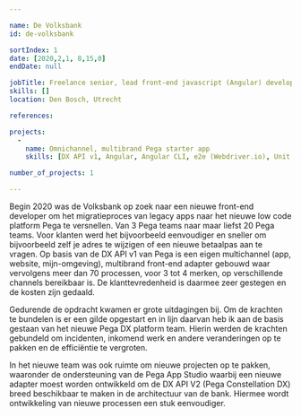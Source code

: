 ```yaml
---

name: De Volksbank
id: de-volksbank

sortIndex: 1
date: [2020,2,1, 8,15,0]
endDate: null

jobTitle: Freelance senior, lead front-end javascript (Angular) developer
skills: []
location: Den Bosch, Utrecht

references:

projects:
  -
    name: Omnichannel, multibrand Pega starter app
    skills: [DX API v1, Angular, Angular CLI, e2e (Webdriver.io), Unit tests, DX API, Microservices, Design systems]

number_of_projects: 1

---
```


Begin 2020 was de Volksbank op zoek naar een nieuwe front-end developer om het migratieproces van legacy apps naar het nieuwe low code platform Pega te versnellen. Van 3 Pega teams naar maar liefst 20 Pega teams. Voor klanten werd het bijvoorbeeld eenvoudiger en sneller om bijvoorbeeld zelf je adres te wijzigen of een nieuwe betaalpas aan te vragen. Op basis van de DX API v1 van Pega is een eigen multichannel (app, website, mijn-omgeving), multibrand front-end adapter gebouwd waar vervolgens meer dan 70 processen, voor 3 tot 4 merken, op verschillende channels bereikbaar is. De klanttevredenheid is daarmee zeer gestegen en de kosten zijn gedaald.

Gedurende de opdracht kwamen er grote uitdagingen bij. Om de krachten te bundelen is er een gilde opgestart en in lijn daarvan heb ik aan de basis gestaan van het nieuwe Pega DX platform team. Hierin werden de krachten gebundeld om incidenten, inkomend werk en andere veranderingen op te pakken en de efficiëntie te vergroten.

In het nieuwe team was ook ruimte om nieuwe projecten op te pakken, waaronder de ondersteuning van de Pega App Studio waarbij een nieuwe adapter moest worden ontwikkeld om de DX API V2 (Pega Constellation DX) breed beschikbaar te maken in de architectuur van de bank. Hiermee wordt ontwikkeling van nieuwe processen een stuk eenvoudiger.
